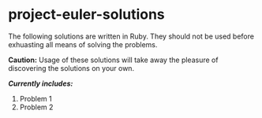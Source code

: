 # project-euler-solutions

The following solutions are written in Ruby. They should not be used before exhuasting all means of solving the problems. 

**Caution:** Usage of these solutions will take away the pleasure of discovering the solutions on your own.

***Currently includes:***

 1. Problem 1
 2. Problem 2


